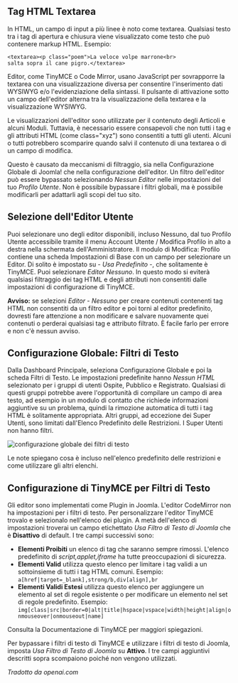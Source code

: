 <!-- Filename: Entering_raw_HTML_in_editors / Display title: Filtri HTML  -->

## Tag HTML Textarea

In HTML, un campo di input a più linee è noto come textarea. Qualsiasi testo tra i tag di apertura e chiusura viene visualizzato come testo che può contenere markup HTML. Esempio:
```
<textarea><p class="poem">La veloce volpe marrone<br>
salta sopra il cane pigro.</textarea>
```
Editor, come TinyMCE o Code Mirror, usano JavaScript per sovrapporre la textarea con una visualizzazione diversa per consentire l'inserimento dati WYSIWYG e/o l'evidenziazione della sintassi. Il pulsante di attivazione sotto un campo dell'editor alterna tra la visualizzazione della textarea e la visualizzazione WYSIWYG.

Le visualizzazioni dell'editor sono utilizzate per il contenuto degli Articoli e alcuni Moduli. Tuttavia, è necessario essere consapevoli che non tutti i tag e gli attributi HTML (come class="xyz") sono consentiti a tutti gli utenti. Alcuni o tutti potrebbero scomparire quando salvi il contenuto di una textarea o di un campo di modifica.

Questo è causato da meccanismi di filtraggio, sia nella Configurazione Globale di Joomla! che nella configurazione dell'editor. Un filtro dell'editor può essere bypassato selezionando *Nessun Editor* nelle impostazioni del tuo *Profilo Utente*. Non è possibile bypassare i filtri globali, ma è possibile modificarli per adattarli agli scopi del tuo sito.

## Selezione dell'Editor Utente

Puoi selezionare uno degli editor disponibili, incluso Nessuno, dal tuo Profilo Utente accessibile tramite il menu Account Utente / Modifica Profilo in alto a destra nella schermata dell'Amministratore. Il modulo di Modifica: Profilo contiene una scheda Impostazioni di Base con un campo per selezionare un Editor. Di solito è impostato su *- Usa Predefinito -*, che solitamente è TinyMCE. Puoi selezionare *Editor Nessuno*. In questo modo si eviterà qualsiasi filtraggio dei tag HTML e degli attributi non consentiti dalle impostazioni di configurazione di TinyMCE.

**Avviso:** se selezioni *Editor - Nessuno* per creare contenuti contenenti tag HTML non consentiti da un filtro editor e poi torni al editor predefinito, dovresti fare attenzione a non modificare e salvare nuovamente quei contenuti o perderai qualsiasi tag e attributo filtrato. È facile farlo per errore e non c'è nessun avviso.

## Configurazione Globale: Filtri di Testo

Dalla Dashboard Principale, seleziona Configurazione Globale e poi la scheda Filtri di Testo. Le impostazioni predefinite hanno *Nessun HTML* selezionato per i gruppi di utenti Ospite, Pubblico e Registrato. Qualsiasi di questi gruppi potrebbe avere l'opportunità di compilare un campo di area testo, ad esempio in un modulo di contatto che richiede informazioni aggiuntive su un problema, quindi la rimozione automatica di tutti i tag HTML è solitamente appropriata. Altri gruppi, ad eccezione dei Super Utenti, sono limitati dall'Elenco Predefinito delle Restrizioni. I Super Utenti non hanno filtri.

![configurazione globale dei filtri di testo](../../../en/images/configuration/global-configuration-filters-tab.png)

Le note spiegano cosa è incluso nell'elenco predefinito delle restrizioni e come utilizzare gli altri elenchi.  

## Configurazione di TinyMCE per Filtri di Testo

Gli editor sono implementati come Plugin in Joomla. L'editor CodeMirror non ha impostazioni per i filtri di testo. Per personalizzare l'editor TinyMCE trovalo e selezionalo nell'elenco dei plugin. A metà dell'elenco di impostazioni troverai un campo etichettato *Usa Filtro di Testo di Joomla* che è **Disattivo** di default. I tre campi successivi sono:
* **Elementi Proibiti** un elenco di tag che saranno sempre rimossi. L'elenco predefinito di *script,applet,iframe* ha tutte preoccupazioni di sicurezza.
* **Elementi Valid** utilizza questo elenco per limitare i tag validi a un sottoinsieme di tutti i tag HTML comuni. Esempio: `a[href|target=_blank],strong/b,div[align],br`
* **Elementi Validi Estesi** utilizza questo elenco per aggiungere un elemento al set di regole esistente o per modificare un elemento nel set di regole predefinito. Esempio: `img[class|src|border=0|alt|title|hspace|vspace|width|height|align|onmouseover|onmouseout|name]`

Consulta la Documentazione di TinyMCE per maggiori spiegazioni.

Per bypassare i filtri di testo di TinyMCE e utilizzare i filtri di testo di Joomla, imposta *Usa Filtro di Testo di Joomla* su **Attivo**. I tre campi aggiuntivi descritti sopra scompaiono poiché non vengono utilizzati.

*Tradotto da openai.com*

